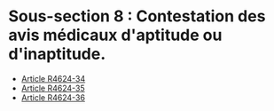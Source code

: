 # Sous-section 8 : Contestation des avis médicaux d'aptitude ou d'inaptitude.

* [Article R4624-34](./LEGIARTI000025274705.md)
* [Article R4624-35](./LEGIARTI000029237337.md)
* [Article R4624-36](./LEGIARTI000025274715.md)
